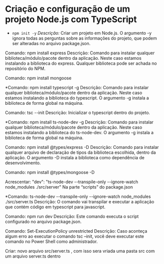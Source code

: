 <h1>Criação e configuração de um projeto Node.js com TypeScript</h1>

* `npm init -y`
*Descrição:* Criar um projeto em Node.js. O argumento -y ignora todas as perguntas sobre as informações do projeto, que podem ser alteradas no arquivo package.json.

Comando: npm install express
Descrição: Comando para instalar qualquer biblioteca/módulo/pacote dentro da aplicação. Neste caso estamos instalando a biblioteca do express. Qualquer biblioteca pode ser achada no repositório do NPM.

Comando: npm install mongoose
 
*Comando: npm install typescript -g
Descrição: Comando para instalar qualquer biblioteca/módulo/pacote dentro da aplicação. Neste caso estamos instalando a biblioteca do typescript. O argumento -g instala a biblioteca de forma global na máquina.
 
Comando: tsc --init
Descrição: Inicializar o typescript dentro do projeto.
 
*Comando: npm install ts-node-dev -g
Descrição: Comando para instalar qualquer biblioteca/módulo/pacote dentro da aplicação. Neste caso estamos instalando a biblioteca do ts-node-dev. O argumento -g instala a biblioteca de forma global na máquina.
 
Comando: npm install @types/express -D
Descrição: Comando para instalar qualquer arquivo de declaração de tipos da biblioteca escolhida, dentro da aplicação. O argumento -D instala a biblioteca como dependência de desenvolvimento.

Comando: npm install @types/mongoose -D
 
Acrescentar: "dev": "ts-node-dev --transpile-only --ignore-watch node_modules ./src/server"
Na parte “scripts”  do package.json

*Comando: ts-node-dev --transpile-only --ignore-watch node_modules ./src/server.ts
Descrição: O comando vai transpilar e executar a aplicação que contém código em typescript para javascript.
 
Comando: npm run dev
Descrição: Este comando executa o script configurado no arquivo package.json.
 
Comando: Set-ExecutionPolicy unrestricted
Descrição: Caso aconteça algum erro ao executar o comando tsc –init, você deve executar este comando no Power Shell como administrador.

Criar: novo arquivo src/server.ts , com isso sera vriada uma pasta src com um arquivo server.ts dentro
